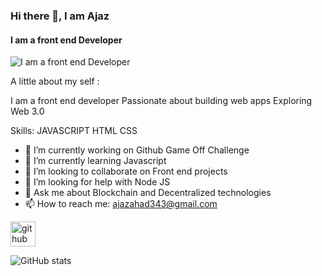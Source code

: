 ### Hi there 👋, I am Ajaz
#### I am a front end Developer
![I am a front end Developer](https://arturssmirnovs.github.io/github-profile-readme-generator/images/banner.png)

A little about my self :

I am a front end developer 
Passionate about building web apps
Exploring Web 3.0 


Skills: JAVASCRIPT HTML CSS

- 🔭 I’m currently working on Github Game Off Challenge 
- 🌱 I’m currently learning Javascript 
- 👯 I’m looking to collaborate on Front end projects 
- 🤔 I’m looking for help with Node JS 
- 💬 Ask me about Blockchain and Decentralized technologies 
- 📫 How to reach me: ajazahad343@gmail.com 


[<img src='https://cdn.jsdelivr.net/npm/simple-icons@3.0.1/icons/github.svg' alt='github' height='40'>](https://github.com/ajz21)  

![GitHub stats](https://github-readme-stats.vercel.app/api?username=ajz21&show_icons=true)  



<!---
ajz21/ajz21 is a ✨ special ✨ repository because its `README.md` (this file) appears on your GitHub profile.
You can click the Preview link to take a look at your changes.
--->
